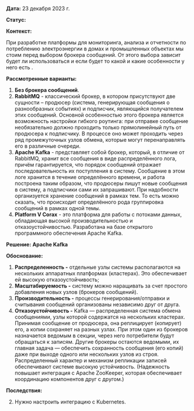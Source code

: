 **Дата:** 23 декабря 2023 г.

**Статус:**

**Контекст:**

При разработке платформы для мониторинга, анализа и отчетности по потреблению электроэнергии в домах и промышленных объектах мы стоим перед выбором брокера сообщений. От этого выбора зависит будет ли использоваться и если будет то какой и какие особенности у него есть .

**Рассмотренные варианты:**

1. **Без брокера сообщений**.
2. **RabbitMQ** - классический брокер, в котором присутствуют две сущности _–_ продюсер (система, генерирующая сообщения о разнообразных событиях) и подписчик, являющийся получателем этих сообщений. Основной особенностью этого брокера является возможность настройки гибкого роутинга: при отправке сообщение необязательно должно проходить только прямолинейный путь от продюсера к подписчику. В процессе оно может проходить через ряд промежуточных узлов обмена, которые могут перенаправлять его в различные очереди.
3. **Apache Kafka** - представляет собой брокер, который, в отличие от RabbitMQ, хранит все сообщения в виде распределённого лога, причём гарантируется, что порядок сообщений отражает последовательность их поступления в систему. Сообщение в этом логе хранится в течение определённого времени, и работа построена таким образом, что продюсеры пишут новые сообщения в систему, а подписчики сами их запрашивают. При надобности организуется хранение сообщений в рамках тем. То есть можно сказать, что происходит определённого рода группировка сообщений в рамках одной темы.
4. **Platform V Corax** - это платформа для работы с потоками данных, обладающая высокой производительностью и отказоустойчивостью. Разработана на базе открытого программного обеспечения Apache Kafka.

**Решение:**
**Apache Kafka**

**Обоснование:**
 
1. **Распределенность -** отдельные узлы системы располагаются на нескольких аппаратных платформах (кластерах). Это обеспечивает ей высокую отказоустойчивость;
2. **Масштабируемость -** систему можно наращивать за счет простого добавления новых узлов (брокеров сообщений).
3.  **Производительность -** процессы генерирования/отправки и считывания сообщений организованы независимо друг от друга.
4. **Отказоустойчивость -** Kafka — распределенная система обмена сообщениями, узлы которой содержатся на нескольких кластерах. Принимая сообщение от продюсера, она реплицирует (копирует) его, а копии сохраняет на разных узлах. При этом один из брокеров назначается ведомым в секции, через него потребители будут обращаться к записям. Другие брокеры остаются ведомыми, их главная задача — обеспечить сохранность сообщения (его копий) даже при выходе одного или нескольких узлов из строя. Распределенный характер и механизм репликации записей обеспечивают системе высокую устойчивость. (Надежность повышает интеграция с Apache ZooKeeper, которая обеспечивает координацию компонентов друг с другом.)


**Последствия:**

2. Нужно настроить интеграцию с Kubernetes.
